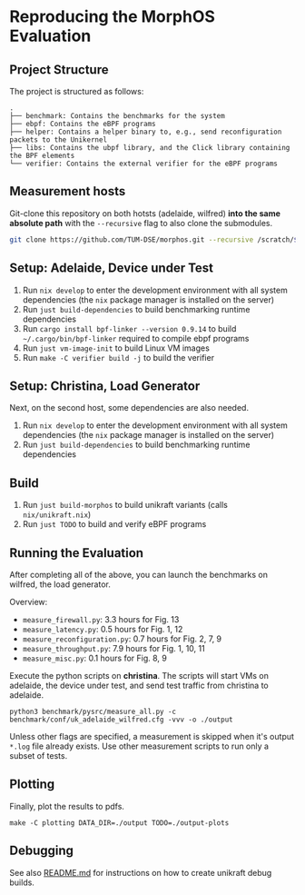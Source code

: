 # Reproducing the MorphOS Evaluation



## Project Structure

The project is structured as follows:

```
.
├── benchmark: Contains the benchmarks for the system
├── ebpf: Contains the eBPF programs
├── helper: Contains a helper binary to, e.g., send reconfiguration packets to the Unikernel
├── libs: Contains the ubpf library, and the Click library containing the BPF elements
└── verifier: Contains the external verifier for the eBPF programs
```


## Measurement hosts

Git-clone this repository on both hotsts (adelaide, wilfred) **into the same absolute path** with the `--recursive` flag to also clone the submodules.

```bash
git clone https://github.com/TUM-DSE/morphos.git --recursive /scratch/$USER/morphos
```


## Setup: Adelaide, Device under Test

1. Run `nix develop` to enter the development environment with all system dependencies (the `nix` package manager is installed on the server)
2. Run `just build-dependencies` to build benchmarking runtime dependencies
3. Run `cargo install bpf-linker --version 0.9.14` to build `~/.cargo/bin/bpf-linker` required to compile ebpf programs
4. Run `just vm-image-init` to build Linux VM images
5. Run `make -C verifier build -j` to build the verifier


## Setup: Christina, Load Generator

Next, on the second host, some dependencies are also needed.

1. Run `nix develop` to enter the development environment with all system dependencies (the `nix` package manager is installed on the server)
2. Run `just build-dependencies` to build benchmarking runtime dependencies


## Build

1. Run `just build-morphos` to build unikraft variants (calls `nix/unikraft.nix`)
2. Run `just TODO` to build and verify eBPF programs


## Running the Evaluation

After completing all of the above, you can launch the benchmarks on wilfred, the load generator.

Overview:

- `measure_firewall.py`: 3.3 hours for Fig. 13
- `measure_latency.py`: 0.5 hours for Fig. 1, 12
- `measure_reconfiguration.py`: 0.7 hours for Fig. 2, 7, 9
- `measure_throughput.py`: 7.9 hours for Fig. 1, 10, 11
- `measure_misc.py`: 0.1 hours for Fig. 8, 9

Execute the python scripts on **christina**.
The scripts will start VMs on adelaide, the device under test, and send test traffic from christina to adelaide.


```
python3 benchmark/pysrc/measure_all.py -c benchmark/conf/uk_adelaide_wilfred.cfg -vvv -o ./output
```

Unless other flags are specified, a measurement is skipped when it's output `*.log` file already exists.
Use other measurement scripts to run only a subset of tests.


## Plotting

Finally, plot the results to pdfs.

```
make -C plotting DATA_DIR=./output TODO=./output-plots
```



## Debugging

See also [README.md](README.md) for instructions on how to create unikraft debug builds.
